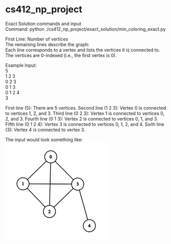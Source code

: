 # cs412_np_project
Exact Solution commands and input <br />
Command: python ./cs412_np_project/exact_solution/min_coloring_exact.py <br />

First Line: Number of vertices <br />
The remaining lines describe the graph: <br />
    Each line corresponds to a vertex and lists the vertices it is connected to. <br />
    The vertices are 0-indexed (i.e., the first vertex is 0).<br />

Example Input:
<br />
5
<br />
1 2 3
<br />
0 2 3
<br />
0 1 3
<br />
0 1 2 4
<br />
3
<br />

First line (5): There are 5 vertices.
Second line (1 2 3): Vertex 0 is connected to vertices 1, 2, and 3.
Third line (0 2 3): Vertex 1 is connected to vertices 0, 2, and 3.
Fourth line (0 1 3): Vertex 2 is connected to vertices 0, 1, and 3.
Fifth line (0 1 2 4): Vertex 3 is connected to vertices 0, 1, 2, and 4.
Sixth line (3): Vertex 4 is connected to vertex 3.

The input would look something like: 
<br />
![plot](./graph.png)


